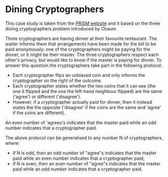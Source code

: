 Dining Cryptographers
=====================

This case study is taken from the <a href="http://www.prismmodelchecker.org/casestudies/dining_crypt.php" target="_blank">PRISM website</a> and it based on the three dining cryptographers problem introduced by Chaum.

Three cryptographers are having dinner at their favourite restaurant. The waiter informs them that arrangements have been made for the bill to be paid anonymously: one of the cryptographers might be paying for the dinner, or it might be their master. The three cryptographers respect each other's privacy, but would like to know if the master is paying for dinner. To answer this question the cryptographers take part in the following protocol:

- Each cryptographer flips an unbiased coin and only informs the cryptographer on the right of the outcome.
- Each cryptographer states whether the two coins that it can see (the one it flipped and the one the left-hand neighbour flipped) are the same ('agree') or different ('disagree').
- However, if a cryptographer actually paid for dinner, then it instead states the the opposite ('disagree' if the coins are the same and 'agree' if the coins are different). 

An even number of 'agrees's indicates that the master paid while an odd number indicates that a cryptographer paid.

The above protocol can be generalised to any number N of cryptographers, where:
- if N is odd, then an odd number of "agree"s indicates that the master paid while an even number indicates that a cryptographer paid;
- if N is even, then an even number of "agree"s indicates that the master paid while an odd number indicates that a cryptographer paid.